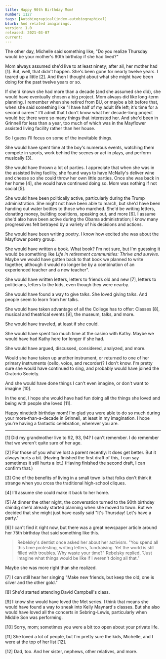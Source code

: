 ```yaml
---
title: Happy 90th Birthday Mom!
number: 1127
tags: [Autobiograpical(index-autobiographical)
blurb: And related imaginings.
version: 1.0
released: 2021-03-07
current: 
---
```

The other day, Michelle said something like, "Do you realize Thursday
would be your mother's 90th birthday if she had lived?"  

Mom always assumed she'd live to at least ninety; after all, her
mother had [1].  But, well, that didn't happen.  She's been gone
for nearly twelve years.  I teared up a little [2].  And then I
thought about what she might have been doing for the past
twelve years or so.

If she'd known she had more than a decade (and she assumed she did),
she would have eventually chosen a big project.  Mom always did
like long-term planning.  I remember when she retired from BU, or
maybe a bit before that, when she said something like "I have half
of my adult life left; it's time for a second career."  I'll admit
that I don't know what her decade-long project would be; there were
so many things that interested her.  And she'd been in Grinnell for
less than a year, too much of which was in the Mayflower assisted
living facility rather than her house.

So I guess I'll focus on some of the inevitable things.

She would have spent time at the boy's numerous events, watching
them compete in sports, work behind the scenes or act in plays,
and perform musically [3].

She would have thrown a lot of parties.  I appreciate that when she
was in the assisted living facility, she found ways to have McNally's
deliver wine and cheese so she could throw her own little parties.
Once she was back in her home [4], she would have continued doing
so.  Mom was nothing if not social [5].

She would have been politically active, particularly during the
Trump administration.  She might not have been able to march, but
she'd have been handing out water bottles to those who marched.
She'd be writing letters, donating money, building coalitions,
speaking out, and more [6].  I assume she'd also have been active during
the Obama administration; I know many progressives felt betrayed
by a variety of his decisions and actions.

She would have been writing poetry.  I know how excited she was about
the Mayflower poetry group.

She would have written a book.  What book?  I'm not sure, but I'm
guessing it would be something like _Life in retirement communities:
Thrive and survive._  Maybe we would have gotten back to
that book we planned to write together, although it would no longer
be by a combination of an experienced teacher and a new teacher".

She would have written letters, letters to friends old and new [7],
letters to politicians, letters to the kids, even though they were
nearby.

She would have found a way to give talks.  She loved giving talks.
And people seem to learn from her talks.

She would have taken advantage of all the College has to offer: Classes
[8], musical and theatrical events [9], the museum, talks, and more.

She would have traveled, at least if she could.

She would have spent too much time at the casino with Kathy.  Maybe
we would have had Kathy here for longer if she had.

She would have argued, discussed, considered, analyzed, and more.

Would she have taken up another instrument, or returned to one of her
primary instruments (cello, voice, and recorder)?  I don't know.  I'm
pretty sure she would have continued to sing, and probably would have
joined the Oratorio Society.

And she would have done things I can't even imagine, or don't want
to imagine [10].

In the end, I hope she would have had fun doing all the things she loved
and being with people she loved [11].

Happy ninetieth birthday mom!  I'm glad you were able to do so much
during your more-than-a-decade in Grinnell, at least in my imagination.
I hope you're having a fantastic celebration, wherever you are.

---

[1] Did my grandmother live to 92, 93, 94?  I can't remember.  I do
remember that we weren't quite sure of her age.

[2] For those of you who've lost a parent recently: It does get better.
But it always hurts a bit.  (Having finished the first draft of this,
I can say sometimes it still hurts a lot.)  (Having finished the
second draft, I can confirm that.)

[3] One of the benefits of living in a small town is that folks don't
think it strange when you cross the traditional high-school cliques.

[4] I'll assume she could make it back to her home.

[5] At dinner the other night, the conversation turned to the 90th
birthday shindig she'd already started planning when she moved to
town.  But we decided that she might just have easily said "It's
Thursday!  Let's have a party."

[6] I can't find it right now, but there was a great newspaper article
around her 75th birthday that said something like this.

> Rebelsky's dentist once asked her about her activism.  "You spend
all this time protesting, writing letters, fundraising.  Yet the
world is still filled with troubles.  Why waste your time?"  Rebelsky
replied, "Just imagine what things would be like if I weren't doing
all that."  

Maybe she was more right than she realized.

[7] I can still hear her singing "Make new friends, but keep the old,
one is silver and the other gold."

[8] She'd started attending David Campbell's class.

[9] I know she would have loved the Met series.  I think that means 
she would have found a way to sneak into Kelly Maynard's classes.  But
she also would have loved all the concerts in Sebring-Lewis, particularly
when Middle Son was performing.

[10] Sorry, mom; sometimes you were a bit too open about your private life.

[11] She loved a lot of people, but I'm pretty sure the kids,
Michelle, and I were at the top of her list [12].

[12] Dad, too.  And her sister, nephews, other relatives, and more.

